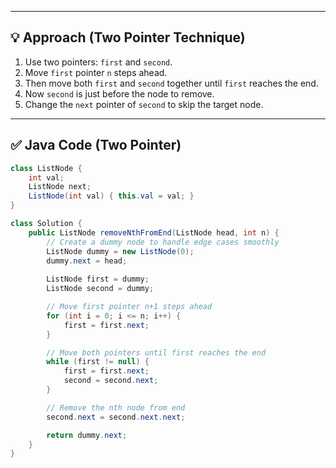 
---

## 💡 Approach (Two Pointer Technique)

1. Use two pointers: `first` and `second`.
2. Move `first` pointer `n` steps ahead.
3. Then move both `first` and `second` together until `first` reaches the end.
4. Now `second` is just before the node to remove.
5. Change the `next` pointer of `second` to skip the target node.

---

## ✅ Java Code (Two Pointer)

```java
class ListNode {
    int val;
    ListNode next;
    ListNode(int val) { this.val = val; }
}

class Solution {
    public ListNode removeNthFromEnd(ListNode head, int n) {
        // Create a dummy node to handle edge cases smoothly
        ListNode dummy = new ListNode(0);
        dummy.next = head;
        
        ListNode first = dummy;
        ListNode second = dummy;

        // Move first pointer n+1 steps ahead
        for (int i = 0; i <= n; i++) {
            first = first.next;
        }

        // Move both pointers until first reaches the end
        while (first != null) {
            first = first.next;
            second = second.next;
        }

        // Remove the nth node from end
        second.next = second.next.next;

        return dummy.next;
    }
}
